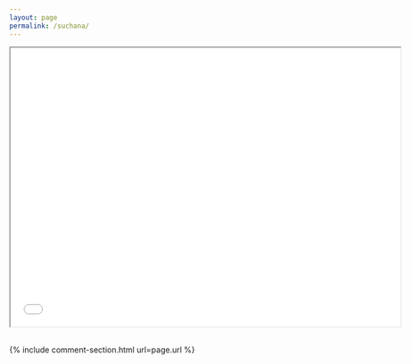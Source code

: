 ```yaml
---
layout: page
permalink: /suchana/
---
```





<iframe src="suchana_unions" height="500" width="700"> Suchana Intervention Areas </iframe>


<br>
<br>


{% include comment-section.html url=page.url %}

